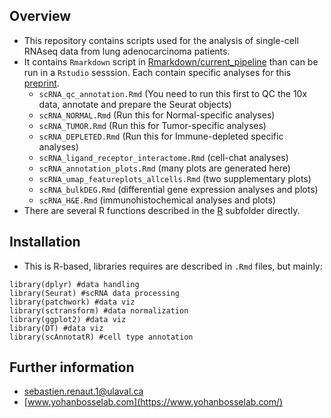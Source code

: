 ## Overview  
 * This repository contains scripts used for the analysis of single-cell RNAseq data from lung adenocarcinoma patients.
 * It contains `Rmarkdown` script in [Rmarkdown/current_pipeline](https://github.com/Yohan-Bosse-Lab/scRNA/tree/main/Rmarkdown/current_pipeline) than can be run in a `Rstudio` sesssion. Each contain specific analyses for this [preprint](https://www.biorxiv.org/content/10.1101/2024.02.20.581199v1.abstract).
     * `scRNA_qc_annotation.Rmd` (You need to run this first to QC the 10x data, annotate and prepare the Seurat objects)
     * `scRNA_NORMAL.Rmd` (Run this for Normal-specific analyses)
     * `scRNA_TUMOR.Rmd` (Run this for Tumor-specific analyses)
     * `scRNA_DEPLETED.Rmd` (Run this for Immune-depleted specific analyses)
     * `scRNA_ligand_receptor_interactome.Rmd` (cell-chat analyses)
     * `scRNA_annotation_plots.Rmd` (many plots are generated here)
     * `scRNA_umap_featureplots_allcells.Rmd` (two supplementary plots)
     * `scRNA_bulkDEG.Rmd` (differential gene expression analyses and plots)
     * `scRNA_H&E.Rmd` (immunohistochemical analyses and plots)
  * There are several R functions described in the [R](https://github.com/Yohan-Bosse-Lab/scRNA/tree/main/R) subfolder directly.



## Installation
  * This is R-based, libraries requires are described in `.Rmd` files, but mainly:
```
library(dplyr) #data handling
library(Seurat) #scRNA data processing
library(patchwork) #data viz
library(sctransform) #data normalization
library(ggplot2) #data viz
library(DT) #data viz
library(scAnnotatR) #cell type annotation
```


## Further information
  * sebastien.renaut.1@ulaval.ca
  * [www.yohanbosselab.com](https://www.yohanbosselab.com/)
